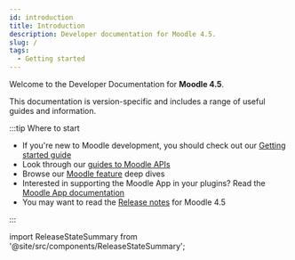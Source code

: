 ```yaml
---
id: introduction
title: Introduction
description: Developer documentation for Moodle 4.5.
slug: /
tags:
  - Getting started
---
```


Welcome to the Developer Documentation for **Moodle 4.5**.

This documentation is version-specific and includes a range of useful guides and information.

:::tip Where to start

- If you're new to Moodle development, you should check out our [Getting started guide](/general/development/gettingstarted)
- Look through our [guides to Moodle APIs](./apis.md)
- Browse our [Moodle feature](./guides.md) deep dives
- Interested in supporting the Moodle App in your plugins? Read the [Moodle App documentation](/general/app)
- You may want to read the [Release notes](/general/releases/4.5) for Moodle 4.5

:::

import ReleaseStateSummary from '@site/src/components/ReleaseStateSummary';

<ReleaseStateSummary releaseName="4.5" />
